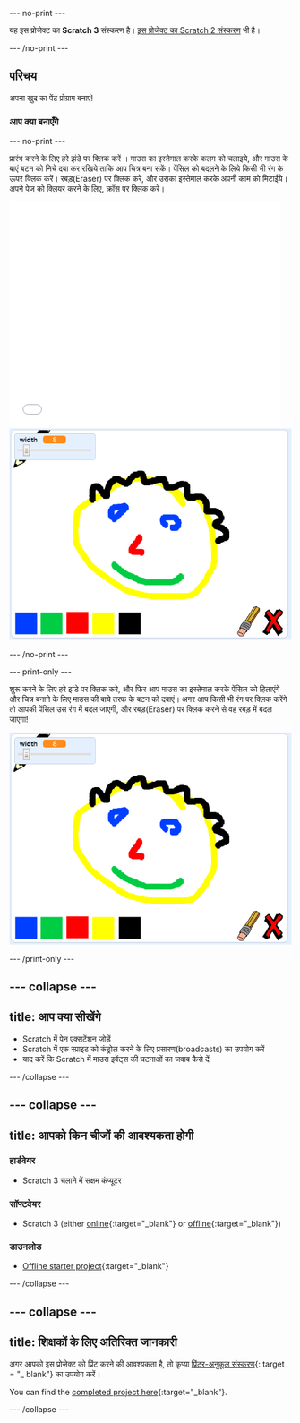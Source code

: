 \--- no-print \---

यह इस प्रोजेक्ट का **Scratch 3** संस्करण है। [इस प्रोजेक्ट का Scratch 2 संस्करण](https://projects.raspberrypi.org/en/projects/paint-box-scratch2) भी है।

\--- /no-print \---

## परिचय

अपना खुद का पेंट प्रोग्राम बनाएं!

### आप क्या बनाएँगे

\--- no-print \---

प्रारंभ करने के लिए हरे झंडे पर क्लिक करें । माउस का इस्तेमाल करके कलम को चलाइये, और माउस के बाएं बटन को निचे दबा कर रखिये ताकि आप चित्र बना सकें। पेंसिल को बदलने के लिये किसी भी रंग के ऊपर क्लिक करें। रबड़(Eraser) पर क्लिक करे, और उसका इस्तेमाल करके अपनी काम को मिटाईये। अपने पेज को क्लियर करने के लिए, क्रॉस पर क्लिक करे।

<div class="scratch-preview">
  <iframe allowtransparency="true" width="485" height="402" src="//scratch.mit.edu/projects/embed/267243161/?autostart=false" frameborder="0" scrolling="no"></iframe>
  <img src="images/showcase.png">
</div>

\--- /no-print \---

\--- print-only \---

शुरू करने के लिए हरे झंडे पर क्लिक करे, और फिर आप माउस का इस्तेमाल करके पेंसिल को हिलाएंगे और चित्र बनाने के लिए माउस की बाये तरफ के बटन को दबाएं। अगर आप किसी भी रंग पर क्लिक करेंगे तो आपकी पेंसिल उस रंग में बदल जाएगी, और रबड़(Eraser) पर क्लिक करने से वह रबड़ में बदल जाएगा!

![शोकेस](images/showcase.png)

\--- /print-only \---

## \--- collapse \---

## title: आप क्या सीखेंगे

+ Scratch में पेन एक्सटेंशन जोड़ें
+ Scratch में एक स्प्राइट को कंट्रोल करने के लिए प्रसारण(broadcasts) का उपयोग करें
+ याद करें कि Scratch में माउस इवेंट्स की घटनाओं का जवाब कैसे दें

\--- /collapse \---

## \--- collapse \---

## title: आपको किन चीजों की आवश्यकता होगी

### हार्डवेयर

+ Scratch 3 चलाने में सक्षम कंप्यूटर

### सॉफ्टवेयर

+ Scratch 3 (either [online](https://rpf.io/scratchon){:target="_blank"} or [offline](https://rpf.io/scratchoff){:target="_blank"})

### डाउनलोड

+ [Offline starter project](https://rpf.io/p/en/paint-box-go){:target="_blank"}

\--- /collapse \---

## \--- collapse \---

## title: शिक्षकों के लिए अतिरिक्त जानकारी

अगर आपको इस प्रोजेक्ट को प्रिंट करने की आवश्यकता है, तो कृप्या [प्रिंटर-अनुकूल संस्करण](https://projects.raspberrypi.org/en/projects/paint-box/print){: target = "_ blank"} का उपयोग करें।

You can find the [completed project here](https://rpf.io/p/en/paint-box-get){:target="_blank"}.

\--- /collapse \---